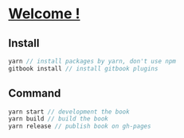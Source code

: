# [Welcome !](https://webpack.eleven.net.cn)

## Install

```js
yarn // install packages by yarn, don't use npm
gitbook install // install gitbook plugins
```

## Command

```js
yarn start // development the book
yarn build // build the book
yarn release // publish book on gh-pages
```